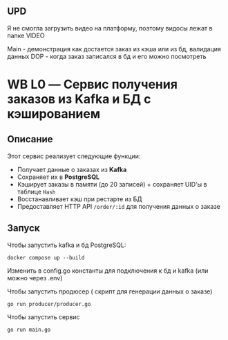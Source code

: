 ## UPD

Я не смогла загрузить видео на платформу, поэтому видосы лежат в папке VIDEO

Main    -  демонстрация как достается заказ из кэша или из бд, валидация данных 
DOP     - когда заказ записался в бд и его можно посмотреть

# WB L0 — Сервис получения заказов из Kafka и БД с кэшированием



##  Описание

Этот сервис реализует следующие функции:
- Получает данные о заказах из **Kafka**
- Сохраняет их в **PostgreSQL**
- Кэширует  заказы в памяти (до 20 записей) + сохраняет UID'ы в таблице `Hash`
- Восстанавливает кэш при рестарте из БД
- Предоставляет HTTP API `/order/:id` для получения данных о заказе

## Запуск

Чтобы запустить kafka и бд PostgreSQL:

```shell
docker compose up --build
```

Изменить в config.go константы для подключения к бд и kafka (или можно через .env)

Чтобы запустить продюсер ( скрипт для генерации данных о заказе)

```shell
go run producer/producer.go
```
Чтобы запустить сервис 

```shell
go run main.go
```

